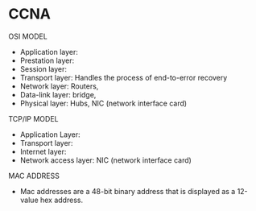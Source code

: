 # CCNA

OSI MODEL

- Application layer: 
- Prestation layer:
- Session layer:
- Transport layer: Handles the process of end-to-error recovery
- Network layer: Routers, 
- Data-link layer: bridge,
- Physical layer: Hubs, NIC (network interface card)


TCP/IP MODEL

- Application Layer: 
- Transport layer: 
- Internet layer: 
- Network access layer: NIC (network interface card)

MAC ADDRESS

- Mac addresses are a 48-bit binary address that is displayed as a 12-value hex address.

